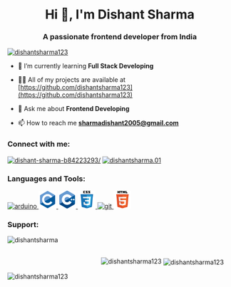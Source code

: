 <h1 align="center">Hi 👋, I'm Dishant Sharma</h1>
<h3 align="center">A passionate frontend developer from India</h3>

<p align="left"> <a href="https://github.com/ryo-ma/github-profile-trophy"><img src="https://github-profile-trophy.vercel.app/?username=dishantsharma123" alt="dishantsharma123" /></a> </p>

- 🌱 I’m currently learning **Full Stack Developing**

- 👨‍💻 All of my projects are available at [https://github.com/dishantsharma123](https://github.com/dishantsharma123)

- 💬 Ask me about **Frontend Developing**

- 📫 How to reach me **sharmadishant2005@gmail.com**

<h3 align="left">Connect with me:</h3>
<p align="left">
<a href="https://linkedin.com/in/dishant-sharma-b84223293/" target="blank"><img align="center" src="https://raw.githubusercontent.com/rahuldkjain/github-profile-readme-generator/master/src/images/icons/Social/linked-in-alt.svg" alt="dishant-sharma-b84223293/" height="30" width="40" /></a>
<a href="https://instagram.com/dishantsharma.01" target="blank"><img align="center" src="https://raw.githubusercontent.com/rahuldkjain/github-profile-readme-generator/master/src/images/icons/Social/instagram.svg" alt="dishantsharma.01" height="30" width="40" /></a>
</p>

<h3 align="left">Languages and Tools:</h3>
<p align="left"> <a href="https://www.arduino.cc/" target="_blank" rel="noreferrer"> <img src="https://cdn.worldvectorlogo.com/logos/arduino-1.svg" alt="arduino" width="40" height="40"/> </a> <a href="https://www.cprogramming.com/" target="_blank" rel="noreferrer"> <img src="https://raw.githubusercontent.com/devicons/devicon/master/icons/c/c-original.svg" alt="c" width="40" height="40"/> </a> <a href="https://www.w3schools.com/cpp/" target="_blank" rel="noreferrer"> <img src="https://raw.githubusercontent.com/devicons/devicon/master/icons/cplusplus/cplusplus-original.svg" alt="cplusplus" width="40" height="40"/> </a> <a href="https://www.w3schools.com/css/" target="_blank" rel="noreferrer"> <img src="https://raw.githubusercontent.com/devicons/devicon/master/icons/css3/css3-original-wordmark.svg" alt="css3" width="40" height="40"/> </a> <a href="https://git-scm.com/" target="_blank" rel="noreferrer"> <img src="https://www.vectorlogo.zone/logos/git-scm/git-scm-icon.svg" alt="git" width="40" height="40"/> </a> <a href="https://www.w3.org/html/" target="_blank" rel="noreferrer"> <img src="https://raw.githubusercontent.com/devicons/devicon/master/icons/html5/html5-original-wordmark.svg" alt="html5" width="40" height="40"/> </a> </p>

<h3 align="left">Support:</h3>
<p><a href="https://www.buymeacoffee.com/dishantsharma"> <img align="left" src="https://cdn.buymeacoffee.com/buttons/v2/default-yellow.png" height="50" width="210" alt="dishantsharma" /></a></p><br><br>

<p><img align="left" src="https://github-readme-stats.vercel.app/api/top-langs?username=dishantsharma123&show_icons=true&locale=en&layout=compact" alt="dishantsharma123" /></p>

<p>&nbsp;<img align="center" src="https://github-readme-stats.vercel.app/api?username=dishantsharma123&show_icons=true&locale=en" alt="dishantsharma123" /></p>

<p><img align="center" src="https://github-readme-streak-stats.herokuapp.com/?user=dishantsharma123&" alt="dishantsharma123" /></p>

